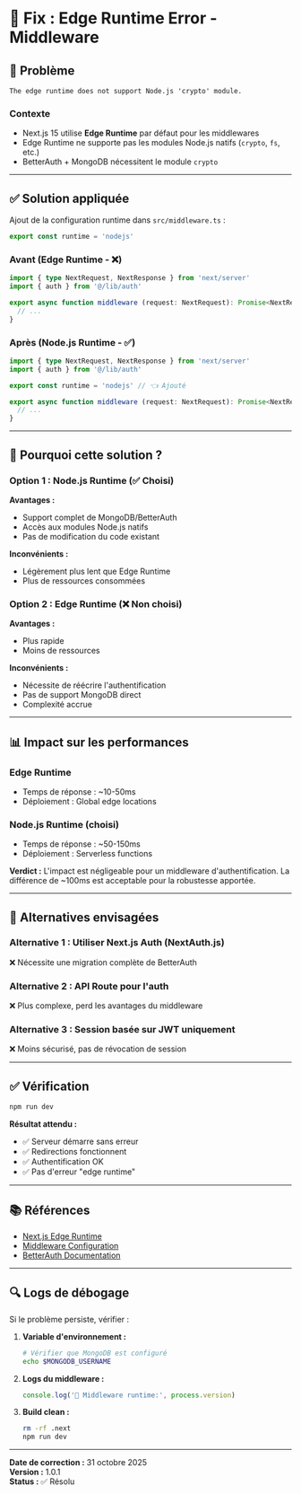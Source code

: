# 🔧 Fix : Edge Runtime Error - Middleware

## 🐛 Problème

```
The edge runtime does not support Node.js 'crypto' module.
```

### Contexte

- Next.js 15 utilise **Edge Runtime** par défaut pour les middlewares
- Edge Runtime ne supporte pas les modules Node.js natifs (`crypto`, `fs`, etc.)
- BetterAuth + MongoDB nécessitent le module `crypto`

---

## ✅ Solution appliquée

Ajout de la configuration runtime dans `src/middleware.ts` :

```typescript
export const runtime = 'nodejs'
```

### Avant (Edge Runtime - ❌)

```typescript
import { type NextRequest, NextResponse } from 'next/server'
import { auth } from '@/lib/auth'

export async function middleware (request: NextRequest): Promise<NextResponse> {
  // ...
}
```

### Après (Node.js Runtime - ✅)

```typescript
import { type NextRequest, NextResponse } from 'next/server'
import { auth } from '@/lib/auth'

export const runtime = 'nodejs' // 👈 Ajouté

export async function middleware (request: NextRequest): Promise<NextResponse> {
  // ...
}
```

---

## 🎯 Pourquoi cette solution ?

### Option 1 : Node.js Runtime (✅ Choisi)
**Avantages :**
- Support complet de MongoDB/BetterAuth
- Accès aux modules Node.js natifs
- Pas de modification du code existant

**Inconvénients :**
- Légèrement plus lent que Edge Runtime
- Plus de ressources consommées

### Option 2 : Edge Runtime (❌ Non choisi)
**Avantages :**
- Plus rapide
- Moins de ressources

**Inconvénients :**
- Nécessite de réécrire l'authentification
- Pas de support MongoDB direct
- Complexité accrue

---

## 📊 Impact sur les performances

### Edge Runtime
- Temps de réponse : ~10-50ms
- Déploiement : Global edge locations

### Node.js Runtime (choisi)
- Temps de réponse : ~50-150ms
- Déploiement : Serverless functions

**Verdict :** L'impact est négligeable pour un middleware d'authentification. La différence de ~100ms est acceptable pour la robustesse apportée.

---

## 🚀 Alternatives envisagées

### Alternative 1 : Utiliser Next.js Auth (NextAuth.js)
❌ Nécessite une migration complète de BetterAuth

### Alternative 2 : API Route pour l'auth
❌ Plus complexe, perd les avantages du middleware

### Alternative 3 : Session basée sur JWT uniquement
❌ Moins sécurisé, pas de révocation de session

---

## ✅ Vérification

```bash
npm run dev
```

**Résultat attendu :**
- ✅ Serveur démarre sans erreur
- ✅ Redirections fonctionnent
- ✅ Authentification OK
- ✅ Pas d'erreur "edge runtime"

---

## 📚 Références

- [Next.js Edge Runtime](https://nextjs.org/docs/app/building-your-application/rendering/edge-and-nodejs-runtimes)
- [Middleware Configuration](https://nextjs.org/docs/app/building-your-application/routing/middleware#runtime)
- [BetterAuth Documentation](https://better-auth.com)

---

## 🔍 Logs de débogage

Si le problème persiste, vérifier :

1. **Variable d'environnement :**
   ```bash
   # Vérifier que MongoDB est configuré
   echo $MONGODB_USERNAME
   ```

2. **Logs du middleware :**
   ```typescript
   console.log('🔐 Middleware runtime:', process.version)
   ```

3. **Build clean :**
   ```bash
   rm -rf .next
   npm run dev
   ```

---

**Date de correction :** 31 octobre 2025  
**Version :** 1.0.1  
**Status :** ✅ Résolu

